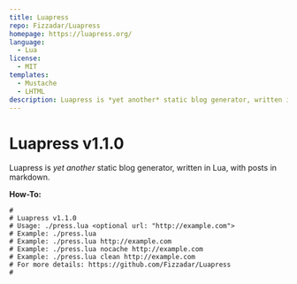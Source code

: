 ```yaml
---
title: Luapress
repo: Fizzadar/Luapress
homepage: https://luapress.org/
language:
  - Lua
license:
  - MIT
templates:
  - Mustache
  - LHTML
description: Luapress is *yet another* static blog generator, written in Lua.
---
```


# Luapress v1.1.0

Luapress is _yet another_ static blog generator, written in Lua, with posts in markdown.

**How-To:**

    #
    # Luapress v1.1.0
    # Usage: ./press.lua <optional url: "http://example.com">
    # Example: ./press.lua
    # Example: ./press.lua http://example.com
    # Example: ./press.lua nocache http://example.com
    # Example: ./press.lua clean http://example.com
    # For more details: https://github.com/Fizzadar/Luapress
    #
